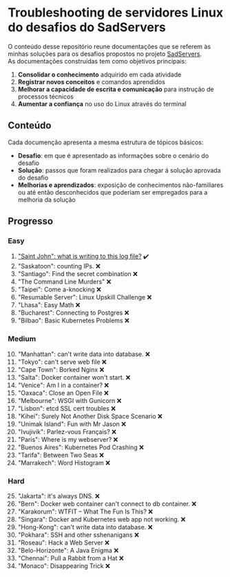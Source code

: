 # Troubleshooting de servidores Linux do desafios do SadServers
O conteúdo desse repositório reune documentações que se referem às minhas soluções para os desafios propostos no projeto [SadServers](https://sadservers.com). <br>
As documentações construídas tem como objetivos principais:
1. **Consolidar o conhecimento** adquirido em cada atividade
2. **Registrar novos conceitos** e comandos aprendidos
3. **Melhorar a capacidade de escrita e comunicação** para instrução de processos técnicos
3. **Aumentar a confiança** no uso do Linux através do terminal

## Conteúdo
Cada documenção apresenta a mesma estrutura de tópicos básicos:
- **Desafio**: em que é apresentado as informações sobre o cenário do desafio
- **Solução**: passos que foram realizados para chegar á solução aprovada do desafio
- **Melhorias e aprendizados**: exposição de conhecimentos não-familiares ou até então desconhecidos que poderiam ser empregados para a melhoria da solução

## Progresso
### Easy 
1. ["Saint John": what is writing to this log file?](/easy/1-saint-john.md) :heavy_check_mark:
2. "Saskatoon": counting IPs. :x:
3. "Santiago": Find the secret combination :x:
4. "The Command Line Murders" :x:
5. "Taipei": Come a-knocking :x:
6. "Resumable Server": Linux Upskill Challenge :x:
7. "Lhasa": Easy Math :x:
8. "Bucharest": Connecting to Postgres :x:
9. "Bilbao": Basic Kubernetes Problems :x:

### Medium 
10. "Manhattan": can't write data into database. :x:
11. "Tokyo": can't serve web file :x:
12. "Cape Town": Borked Nginx :x:
13. "Salta": Docker container won't start. :x:
14. "Venice": Am I in a container? :x:
15. "Oaxaca": Close an Open File :x:
16. "Melbourne": WSGI with Gunicorn :x:
17. "Lisbon": etcd SSL cert troubles :x:
18. "Kihei": Surely Not Another Disk Space Scenario :x:
19. "Unimak Island": Fun with Mr Jason :x:
20. "Ivujivik": Parlez-vous Français? :x:
21. "Paris": Where is my webserver? :x:
22. "Buenos Aires": Kubernetes Pod Crashing :x:
23. "Tarifa": Between Two Seas :x:
24. "Marrakech": Word Histogram :x:

### Hard 
25. "Jakarta": it's always DNS. :x:
26. "Bern": Docker web container can't connect to db container. :x:
27. "Karakorum": WTFIT – What The Fun Is This? :x:
28. "Singara": Docker and Kubernetes web app not working. :x:
29. "Hong-Kong": can't write data into database. :x:
30. "Pokhara": SSH and other sshenanigans :x:
31. "Roseau": Hack a Web Server :x:
32. "Belo-Horizonte": A Java Enigma :x:
33. "Chennai": Pull a Rabbit from a Hat :x:
34. "Monaco": Disappearing Trick :x: